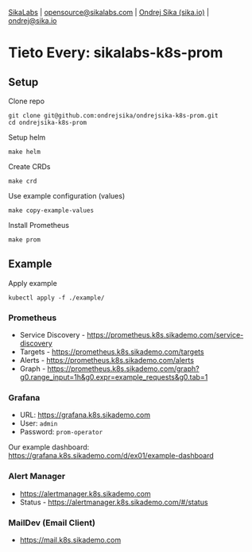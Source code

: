 [SikaLabs](https://sikalabs.com) | <opensource@sikalabs.com> | [Ondrej Sika (sika.io)](https://sika.io) | <ondrej@sika.io>

# Tieto Every: sikalabs-k8s-prom

## Setup

Clone repo

```
git clone git@github.com:ondrejsika/ondrejsika-k8s-prom.git
cd ondrejsika-k8s-prom
```

Setup helm

```
make helm
```

Create CRDs

```
make crd
```

Use example configuration (values)

```
make copy-example-values
```

Install Prometheus

```
make prom
```

## Example

Apply example

```
kubectl apply -f ./example/
```

### Prometheus

- Service Discovery - https://prometheus.k8s.sikademo.com/service-discovery
- Targets - https://prometheus.k8s.sikademo.com/targets
- Alerts - https://prometheus.k8s.sikademo.com/alerts
- Graph - https://prometheus.k8s.sikademo.com/graph?g0.range_input=1h&g0.expr=example_requests&g0.tab=1

### Grafana

- URL: https://grafana.k8s.sikademo.com
- User: `admin`
- Password: `prom-operator`

Our example dashboard: https://grafana.k8s.sikademo.com/d/ex01/example-dashboard

### Alert Manager

- https://alertmanager.k8s.sikademo.com
- Status - https://alertmanager.k8s.sikademo.com/#/status

### MailDev (Email Client)

- https://mail.k8s.sikademo.com
